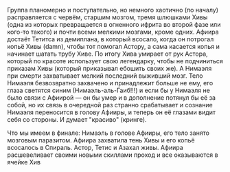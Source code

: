 Группа планомерно и поступательно, но немного хаотично (по началу) расправляется с червём, старшим мозгом, тремя шлюшками Хивы (одна из которых превращается в огненного ифрита во второй фазе или кого-то такого) и почти всеми мелкими мозгами, кроме одних. 
Афиира достаёт Тетитса из демиплана, в который всосало, когда он потрогал копьё Хивы (damn), чтобы тот помогал Астору, а сама касается копья и начинает шатать трубу Хиве.
По итогу Хива умирает от рук Астора, который по красоте использует свою легендарку, чтобы не подчиниться приказам Хивы (который приказывал ебошить своих же).
А Нимаэля при смерти захватывает мелкий последний выживший мозг. Тело Нимаэля безвозвратно захвачено и принадлежит больше не ему, его глаза светятся синим (Нимаэль-аль-Гаиб!!!) и если бы у Нимаэля не было связи с Афиирой — он бы умер и в дополнение потянул бы её за собой, но их связь в очередной раз странно срабатывает и сознание Нимаэля переносится в голову Афииры, и теперь он её глазами видит себя со стороны. И думает "красиво" (кринге).

Что мы имеем в финале:
Нимаэль в голове Афииры, его тело занято мозговым паразитом. Афиира захватила тень Хивы и его копьё всосалось в Спираль. Астор, Тетис и Азахал живы. Афиира расшевеливает своими новыми скиллами проход и все оказываются в ячейке Хив